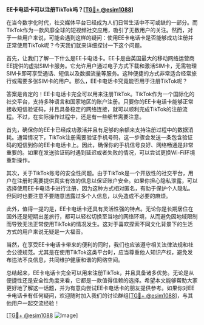 **EE卡电话卡可以注册TikTok吗？[[TG💪+ @esim1088](https://t.me/s/esim1088)]**

在当今数字化时代，社交媒体平台已经成为人们日常生活中不可或缺的一部分。而TikTok作为一款风靡全球的短视频社交应用，吸引了无数用户的关注。然而，对于一些用户来说，可能会遇到这样的疑问：使用EE卡电话卡是否能够成功注册并正常使用TikTok呢？今天我们就来详细探讨一下这个问题。

首先，让我们了解一下什么是EE卡电话卡。EE卡是由英国最大的移动网络运营商EE提供的虚拟SIM卡服务。它允许用户通过电子方式下载和激活SIM卡，无需物理SIM卡即可享受通话、短信以及数据流量等服务。这种便捷的方式非常适合经常旅行或需要多张SIM卡的用户。那么，EE卡电话卡究竟能否用于注册TikTok呢？

答案是肯定的！EE卡电话卡完全可以用来注册TikTok。TikTok作为一个国际化的社交平台，支持多种语言和国家地区的账户注册。只要你的EE卡电话卡能够正常接收短信验证码，并且具备稳定的网络连接，就可以顺利完成TikTok的注册流程。不过，在实际操作过程中，还是有一些细节需要注意。

首先，确保你的EE卡已经成功激活并且有足够的余额来支持注册过程中的数据消耗。通常情况下，TikTok注册需要验证手机号码，这一步骤会发送一条包含验证码的短信到你的EE卡电话卡上。因此，确保你的手机信号良好、网络畅通是非常重要的。如果在发送验证码时遇到延迟或者失败的情况，可以尝试更换Wi-Fi环境重新操作。

其次，关于TikTok账号的安全性问题。由于TikTok是一个开放性的社交平台，用户在注册时需要提供真实有效的信息以保证账户安全。如果你担心隐私泄露，可以选择使用EE卡电话卡进行注册，因为这种方式相对匿名，有助于保护个人隐私。但同时也要注意不要随意透露过多个人信息，以免造成不必要的麻烦。

此外，值得一提的是，EE卡电话卡还具有灵活性强的特点。无论你是长期居住在国外还是短期出差旅行，都可以轻松切换至当地的网络环境，从而避免因地域限制而导致无法正常使用TikTok的情况发生。这对于喜欢探索不同文化背景下的生活方式的用户来说无疑是一大福音。

当然，在享受EE卡电话卡带来的便利的同时，我们也应该遵守相关法律法规和社会公德规范。尤其是在使用TikTok这类平台时，应当尊重他人知识产权，避免发布违法不良信息，共同维护健康和谐的网络空间。

总结起来，EE卡电话卡完全可以用来注册TikTok，并且具备诸多优势。无论是从便捷性还是安全性角度来看，它都是一款值得信赖的选择。希望本文能够帮助大家更好地了解这一话题，并为有意向尝试EE卡电话卡的朋友提供参考。如果你对EE卡电话卡有任何疑问，欢迎随时加入我们的讨论群组[[TG💪+ @esim1088](https://t.me/s/esim1088)]，与其他用户一起交流经验！

[[TG💪+ @esim1088](https://t.me/s/esim1088) ![Image](https://i.postimg.cc/4NQfJmqS/Snipaste-2025-05-13-00-14-12.png)]